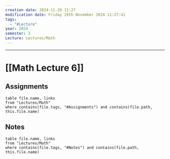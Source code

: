 ```yaml
---
creation date: 2024-11-29 11:27
modification date: Friday 29th November 2024 11:27:41
tags:
  - "#Lecture"
year: 2024
semester: 3
Lecture: Lectures/Math
---
```

---
# [[Math Lecture 6]]


## Assignments

 ```dataview
table file.name, links
from "Lectures/Math"
where contains(file.tags, "#Assignments") and contains(file.path, this.file.name)
```



## Notes


 ```dataview
table file.name, links
from "Lectures/Math"
where contains(file.tags, "#Notes") and contains(file.path, this.file.name)
```



